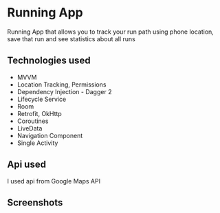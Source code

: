 # Running App

Running App that allows you to track your run path using phone location, save that run and see statistics about all runs


## Technologies used

- MVVM
- Location Tracking, Permissions
- Dependency Injection - Dagger 2
- Lifecycle Service
- Room
- Retrofit, OkHttp
- Coroutines
- LiveData
- Navigation Component
- Single Activity


## Api used

I used api from Google Maps API


## Screenshots


